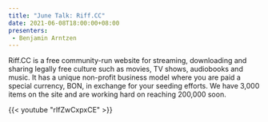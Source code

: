 ```yaml
---
title: "June Talk: Riff.CC"
date: 2021-06-08T18:00:00+08:00
presenters:
 - Benjamin Arntzen
---
```


Riff.CC is a free community-run website for streaming, downloading and
sharing legally free culture such as movies, TV shows, audiobooks and
music. It has a unique non-profit business model where you are paid a
special currency, BON, in exchange for your seeding efforts. We have
3,000 items on the site and are working hard on reaching 200,000 soon.

<!--more-->

{{< youtube "rIfZwCxpxCE" >}}
